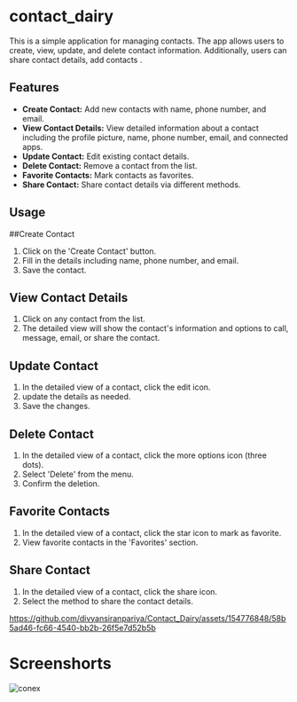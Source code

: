 # contact_dairy

This is a simple application for managing contacts. The app allows users to create, view, update, and delete contact information. Additionally, users can share contact details, add contacts .

## Features

* **Create Contact:** Add new contacts with name, phone number, and email.
* **View Contact Details:** View detailed information about a contact including the profile picture, 
  name, phone number, email, and connected apps.
* **Update Contact:** Edit existing contact details.
* **Delete Contact:** Remove a contact from the list.
* **Favorite Contacts:** Mark contacts as favorites.
* **Share Contact:** Share contact details via different methods.

##  Usage


##Create Contact
 1. Click on the 'Create Contact' button.
2. Fill in the details including name, phone number, and email.
3. Save the contact.

## View Contact Details
1. Click on any contact from the list.
2. The detailed view will show the contact's information and options to call, message, email, or share the contact.


## Update Contact
1. In the detailed view of a contact, click the edit icon.
2. update the details as needed.
3. Save the changes.

## Delete Contact
1. In the detailed view of a contact, click the more options icon (three dots).
2. Select 'Delete' from the menu.
3. Confirm the deletion.

   
## Favorite Contacts
1. In the detailed view of a contact, click the star icon to mark as favorite.
2. View favorite contacts in the 'Favorites' section.

## Share Contact
1. In the detailed view of a contact, click the share icon.
2. Select the method to share the contact details.


https://github.com/divyansiranpariya/Contact_Dairy/assets/154776848/58b5ad46-fc66-4540-bb2b-26f5e7d52b5b


# Screenshorts
![conex](https://github.com/divyansiranpariya/Contact_Dairy/assets/154776848/9f02030a-9211-438c-ac55-16459359ab18)


